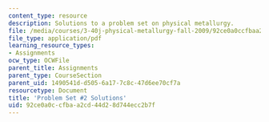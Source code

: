 ```yaml
---
content_type: resource
description: Solutions to a problem set on physical metallurgy.
file: /media/courses/3-40j-physical-metallurgy-fall-2009/92ce0a0ccfbaa2cd44d28d744ecc2b7f_MIT3_40JF09_sol2.pdf
file_type: application/pdf
learning_resource_types:
- Assignments
ocw_type: OCWFile
parent_title: Assignments
parent_type: CourseSection
parent_uid: 1490541d-d505-6a17-7c8c-47d6ee70cf7a
resourcetype: Document
title: 'Problem Set #2 Solutions'
uid: 92ce0a0c-cfba-a2cd-44d2-8d744ecc2b7f
---
```

